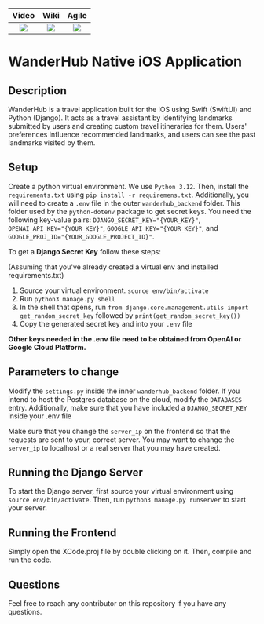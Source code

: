 | Video  |  Wiki |  Agile |
|:-----:|:-----:|:--------:|
|[<img src="https://eecs441.eecs.umich.edu/img/admin/video.png">][video]|[<img src="https://eecs441.eecs.umich.edu/img/admin/wiki.png">][wiki]|[<img src="https://eecs441.eecs.umich.edu/img/admin/trello.png">][agile]|

[video]: https://youtu.be/tUZliu5GloM
[wiki]: https://github.com/vmahtab/Swifties/wiki
[agile]: https://trello.com/b/YCCwAx0X/swifties

# WanderHub Native iOS Application

## Description

WanderHub is a travel application built for the iOS using Swift (SwiftUI) and Python (Django). It acts as a travel assistant by identifying landmarks submitted by users and creating custom travel itineraries for them. Users' preferences influence recommended landmarks, and users can see the past landmarks visited by them.

## Setup

Create a python virtual environment. We use `Python 3.12`. Then, install the `requirements.txt` using `pip install -r requiremens.txt`. Additionally, you will need to create a `.env` file in the outer `wanderhub_backend` folder. This folder used by the `python-dotenv` package to get secret keys. You need the following key-value pairs: `DJANGO_SECRET_KEY="{YOUR_KEY}"`, `OPENAI_API_KEY="{YOUR_KEY}"`, `GOOGLE_API_KEY="{YOUR_KEY}"`, and `GOOGLE_PROJ_ID="{YOUR_GOOGLE_PROJECT_ID}"`.

To get a **Django Secret Key** follow these steps:

(Assuming that you've already created a virtual env and installed requirements.txt)

1. Source your virtual environment. `source env/bin/activate`
2. Run `python3 manage.py shell`
3. In the shell that opens, run `from django.core.management.utils import get_random_secret_key` followed by `print(get_random_secret_key())`
4. Copy the generated secret key and into your `.env` file

**Other keys needed in the .env file need to be obtained from OpenAI or Google Cloud Platform.**

## Parameters to change

Modify the `settings.py` inside the inner `wanderhub_backend` folder. If you intend to host the Postgres database on the cloud, modify the `DATABASES` entry. Additionally, make sure that you have included a `DJANGO_SECRET_KEY` inside your .env file

Make sure that you change the `server_ip` on the frontend so that the requests are sent to your, correct server. You may want to change the `server_ip` to localhost or a real server that you may have created.

## Running the Django Server

To start the Django server, first source your virtual environment using `source env/bin/activate`. Then, run `python3 manage.py runserver` to start your server.

## Running the Frontend

Simply open the XCode.proj file by double clicking on it. Then, compile and run the code.

## Questions

Feel free to reach any contributor on this repository if you have any questions.
